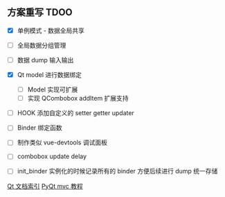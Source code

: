 ## 方案重写 TDOO

- [x] 单例模式 - 数据全局共享
- [ ] 全局数据分组管理
- [ ] 数据 dump 输入输出
- [x] Qt model 进行数据绑定
    - [ ] Model 实现可扩展
    - [ ] 实现 QCombobox addItem 扩展支持
- [ ] HOOK 添加自定义的 setter getter updater
- [ ] Binder 绑定函数
- [ ] 制作类似 vue-devtools 调试面板

- [ ] combobox update delay
- [ ] init_binder 实例化的时候记录所有的 binder 方便后续进行 dump 统一存储


[Qt 文档索引](https://github.com/FXTD-ODYSSEY/MayaScript/blob/master/_QtDemo/_QtDoc/overviews.md)
[PyQt mvc 教程](https://www.youtube.com/watch?v=2sRoLN337cs&list=PL8B63F2091D787896&index=2)